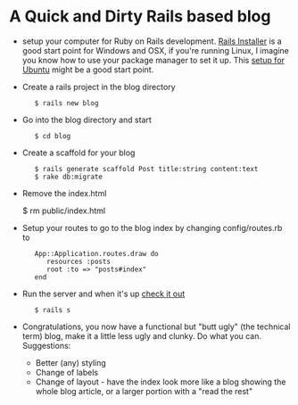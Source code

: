 # A Quick and Dirty Rails based blog

   * setup your computer for Ruby on Rails development.  [Rails Installer](http://railsinstaller.org/) is a good start point for Windows and OSX, if you're running Linux, I imagine you know how to use your package manager to set it up.  This [setup for Ubuntu](http://coding.smashingmagazine.com/2011/06/21/set-up-an-ubuntu-local-development-machine-for-ruby-on-rails/) might be a good start point.
   * Create a rails project in the blog directory

            $ rails new blog

   * Go into the blog directory and start

            $ cd blog

   * Create a scaffold for your blog

            $ rails generate scaffold Post title:string content:text
            $ rake db:migrate

        
   * Remove the index.html
   
       $ rm public/index.html
       
   * Setup your routes to go to the blog index by changing config/routes.rb to 
   
            App::Application.routes.draw do
               resources :posts
               root :to => "posts#index"
            end
       
   * Run the server and when it's up [check it out](http://localhost:3000)
   
            $ rails s
       
   * Congratulations, you now have a functional but "butt ugly" (the technical term) blog, make it a little less ugly and clunky. Do what you can. Suggestions:
       - Better (any) styling
       - Change of labels
       - Change of layout - have the index look more like a blog showing the whole blog article, or a larger portion with a "read the rest"
